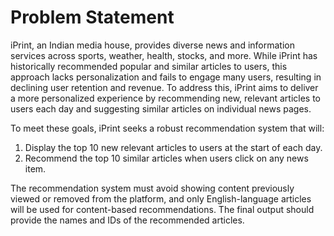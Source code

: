 # Problem Statement

iPrint, an Indian media house, provides diverse news and information services across sports, weather, health, stocks, and more. While iPrint has historically recommended popular and similar articles to users, this approach lacks personalization and fails to engage many users, resulting in declining user retention and revenue. To address this, iPrint aims to deliver a more personalized experience by recommending new, relevant articles to users each day and suggesting similar articles on individual news pages.

To meet these goals, iPrint seeks a robust recommendation system that will:

1.  Display the top 10 new relevant articles to users at the start of each day.
2. Recommend the top 10 similar articles when users click on any news item.

The recommendation system must avoid showing content previously viewed or removed from the platform, and only English-language articles will be used for content-based recommendations. The final output should provide the names and IDs of the recommended articles.